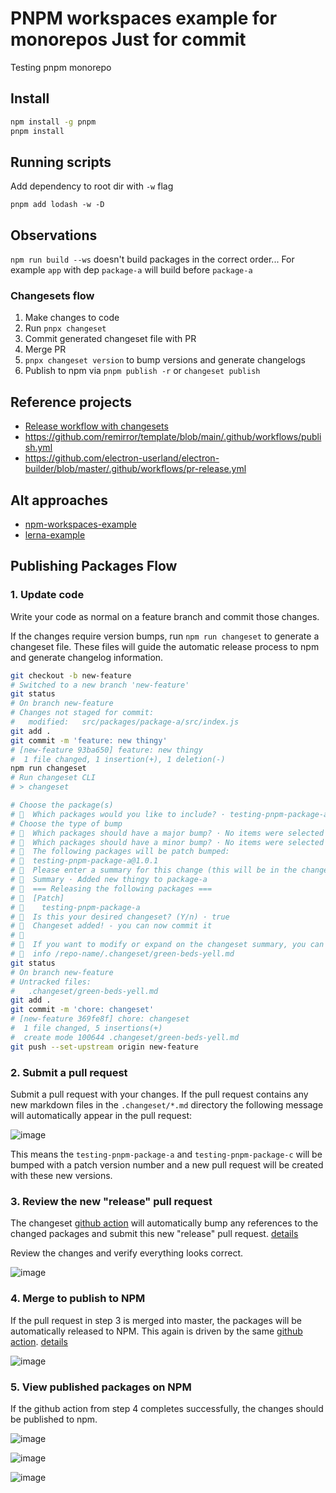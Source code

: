 # PNPM workspaces example for monorepos Just for commit

Testing pnpm monorepo

## Install

```bash
npm install -g pnpm
pnpm install
```

## Running scripts


Add dependency to root dir with `-w` flag

```
pnpm add lodash -w -D
```

## Observations

`npm run build --ws` doesn't build packages in the correct order... For example `app` with dep `package-a` will build before `package-a`

### Changesets flow

1. Make changes to code
2. Run `pnpx changeset`
3. Commit generated changeset file with PR
4. Merge PR
5. `pnpx changeset version` to bump versions and generate changelogs
6. Publish to npm via `pnpm publish -r` or `changeset publish`

## Reference projects

- [Release workflow with changesets](https://colebemis.com/release-workflow-with-changesets/)
- https://github.com/remirror/template/blob/main/.github/workflows/publish.yml
- https://github.com/electron-userland/electron-builder/blob/master/.github/workflows/pr-release.yml

## Alt approaches

- [npm-workspaces-example](https://github.com/DavidWells/npm-workspaces-example)
- [lerna-example](https://github.com/DavidWells/lerna-example)


## Publishing Packages Flow

### 1. Update code

Write your code as normal on a feature branch and commit those changes.

If the changes require version bumps, run `npm run changeset` to generate a changeset file. These files will guide the automatic release process to npm and generate changelog information. 

```bash
git checkout -b new-feature
# Switched to a new branch 'new-feature'
git status
# On branch new-feature
# Changes not staged for commit:
# 	modified:   src/packages/package-a/src/index.js
git add .
git commit -m 'feature: new thingy'
# [new-feature 93ba650] feature: new thingy
#  1 file changed, 1 insertion(+), 1 deletion(-)
npm run changeset
# Run changeset CLI
# > changeset

# Choose the package(s)
# 🦋  Which packages would you like to include? · testing-pnpm-package-a
# Choose the type of bump
# 🦋  Which packages should have a major bump? · No items were selected
# 🦋  Which packages should have a minor bump? · No items were selected
# 🦋  The following packages will be patch bumped:
# 🦋  testing-pnpm-package-a@1.0.1
# 🦋  Please enter a summary for this change (this will be in the changelogs).
# 🦋  Summary · Added new thingy to package-a
# 🦋  === Releasing the following packages ===
# 🦋  [Patch]
# 🦋    testing-pnpm-package-a
# 🦋  Is this your desired changeset? (Y/n) · true
# 🦋  Changeset added! - you can now commit it
# 🦋
# 🦋  If you want to modify or expand on the changeset summary, you can find it here
# 🦋  info /repo-name/.changeset/green-beds-yell.md
git status
# On branch new-feature
# Untracked files:
# 	.changeset/green-beds-yell.md
git add .
git commit -m 'chore: changeset'
# [new-feature 369fe8f] chore: changeset
#  1 file changed, 5 insertions(+)
#  create mode 100644 .changeset/green-beds-yell.md
git push --set-upstream origin new-feature
```

### 2. Submit a pull request

Submit a pull request with your changes. If the pull request contains any new markdown files in the `.changeset/*.md` directory the following message will automatically appear in the pull request:

![image](https://user-images.githubusercontent.com/532272/135330462-174f7a22-5e40-4b3f-b08e-a07d6f2066a5.png)

This means the `testing-pnpm-package-a` and `testing-pnpm-package-c` will be bumped with a patch version number and a new pull request will be created with these new versions. 

### 3. Review the new "release" pull request

The changeset [github action](https://github.com/DavidWells/pnpm-workspaces-example/blob/master/.github/workflows/changeset-version.yml) will automatically bump any references to the changed packages and submit this new "release" pull request. [details](https://github.com/DavidWells/pnpm-workspaces-example/runs/3748166870?check_suite_focus=true#step:9:12)

Review the changes and verify everything looks correct.

![image](https://user-images.githubusercontent.com/532272/135332008-bb65c1b3-3986-480f-9388-69820f13238e.png)

### 4. Merge to publish to NPM

If the pull request in step 3 is merged into master, the packages will be automatically released to NPM. This again is driven by the same [github action](https://github.com/DavidWells/pnpm-workspaces-example/blob/master/.github/workflows/changeset-version.yml). [details](https://github.com/DavidWells/pnpm-workspaces-example/runs/3748310847?check_suite_focus=true#step:9:16)

![image](https://user-images.githubusercontent.com/532272/135331462-90404683-bb87-443e-b833-95980ff0b5bd.png)

### 5. View published packages on NPM

If the github action from step 4 completes successfully, the changes should be published to npm.

![image](https://user-images.githubusercontent.com/532272/135333470-be629127-9aa2-4935-89cf-bf9b469b6dcb.png)

![image](https://user-images.githubusercontent.com/532272/135333514-d75e4d87-8023-4541-ade3-c724ee15c249.png)

![image](https://user-images.githubusercontent.com/532272/135333657-c83561a7-d839-484b-877a-a6dc2a0042a7.png)
